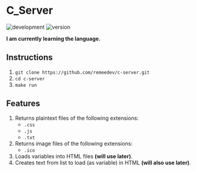 # C_Server

![development](https://img.shields.io/badge/Development_Status-In_Development-green)
![version](https://img.shields.io/badge/Version_Number-0.1-yellow)

**I am currently learning the language.**

## Instructions

1. `git clone https://github.com/remeedev/c-server.git`
1. `cd c-server`
1. `make run`

## Features

1. Returns plaintext files of the following extensions:
    - `.css`
    - `.js`
    - `.txt`
1. Returns image files of the following extensions:
    - `.ico`
1. Loads variables into HTML files **(will use later)**.
1. Creates text from list to load (as variable) in HTML **(will also use later)**.
